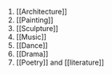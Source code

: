 1. [[Architecture]] 
2. [[Painting]]
3. [[Sculpture]]
4. [[Music]]
5. [[Dance]]
6. [[Drama]]
7. [[Poetry]] and [[literature]]

